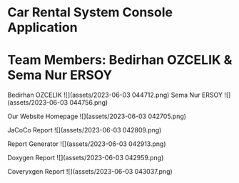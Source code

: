 # Car Rental System Console Application

# Team Members: Bedirhan OZCELIK & Sema Nur ERSOY

Bedirhan OZCELIK
![](assets/2023-06-03 044712.png)
Sema Nur ERSOY
![](assets/2023-06-03 044756.png)

Our Website Homepage
![](assets/2023-06-03 042705.png)

JaCoCo Report
![](assets/2023-06-03 042809.png)

Report Generator
![](assets/2023-06-03 042913.png)

Doxygen Report
![](assets/2023-06-03 042959.png)

Coveryxgen Report
![](assets/2023-06-03 043037.png)
